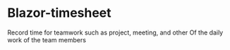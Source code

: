 # Blazor-timesheet
Record time for teamwork such as project, meeting, and other Of the daily work of the team members
